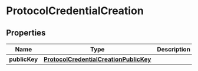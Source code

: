
# ProtocolCredentialCreation

## Properties
Name | Type | Description | Notes
------------ | ------------- | ------------- | -------------
**publicKey** | [**ProtocolCredentialCreationPublicKey**](ProtocolCredentialCreationPublicKey.md) |  |  [optional]



